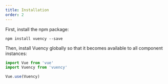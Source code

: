 ```yaml
---
title: Installation
order: 2
---
```



First, install the npm package:

`npm install vuency --save`

Then, install Vuency globally so that it becomes available to all component instances:

```js
import Vue from 'vue'
import Vuency from 'vuency'

Vue.use(Vuency)
```
